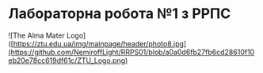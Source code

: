 # Лабораторна робота №1 з РРПС
![The Alma Mater Logo]([https://ztu.edu.ua/img/mainpage/header/photo8.jpg](https://github.com/NemiroffLight/RRPS01/blob/a0a0d6fb27fb6cd28610f10eb20e78cc619df61c/ZTU_Logo.png)
